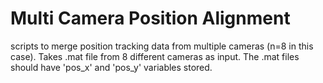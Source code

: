 # Multi Camera Position Alignment

scripts to merge position tracking data from multiple cameras (n=8 in this case). Takes .mat file from 8 different cameras as input. The .mat files should have 'pos_x' and 'pos_y' variables stored.
